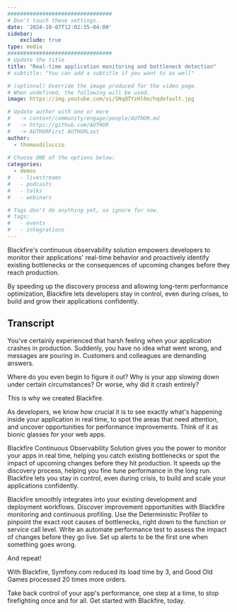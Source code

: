 ```yaml
---
#################################
# Don't touch these settings.
date: '2024-10-07T12:02:35-04:00'
sidebar:
    exclude: true
type: media
#################################
# Update the title
title: "Real-time application monitoring and bottleneck detection"
# subtitle: "You can add a subtitle if you want to as well"

# (optional) Override the image produced for the video page.
# When undefined, the following will be used.
image: https://img.youtube.com/vi/SNqQTYzHl0o/hqdefault.jpg

# Update author with one or more
#   -> content/community/engage/people/AUTHOR.md
#   -> https://github.com/AUTHOR
#   -> AUTHORFirst AUTHORLast
author:
  - thomasdiluccio
  
# Choose ONE of the options below:
categories:
  - demos
#   - livestreams
#   - podcasts
#   - talks
#   - webinars

# Tags don't do anything yet, so ignore for now.
# tags:
#   - events
#   - integrations
---
```


Blackfire's continuous observability solution empowers developers to monitor their applications' real-time behavior and proactively identify existing bottlenecks or the consequences of upcoming changes before they reach production.

By speeding up the discovery process and allowing long-term performance optimization, Blackfire lets developers stay in control, even during crises, to build and grow their applications confidently.

## Transcript

You've certainly experienced that harsh feeling when your application crashes in production.
Suddenly, you have no idea what went wrong, and messages are pouring in.
Customers and colleagues are demanding answers.

Where do you even begin to figure it out?
Why is your app slowing down under certain circumstances?
Or worse, why did it crash entirely?

This is why we created Blackfire.

As developers, we know how crucial it is to see exactly what's happening inside your application in real time, to spot the areas that need attention, and uncover opportunities for performance improvements.
Think of it as bionic glasses for your web apps.

Blackfire Continuous Observability Solution gives you the power to monitor your apps in real time, helping you catch existing bottlenecks or spot the impact of upcoming changes before they hit production.
It speeds up the discovery process, helping you fine tune performance in the long run.
Blackfire lets you stay in control, even during crisis, to build and scale your applications confidently.

Blackfire smoothly integrates into your existing development and deployment workflows.
Discover improvement opportunities with Blackfire monitoring and continuous profiling.
Use the Deterministic Profiler to pinpoint the exact root causes of bottlenecks, right down to the function or service call level.
Write an automate performance test to assess the impact of changes before they go live.
Set up alerts to be the first one when something goes wrong.

And repeat!

With Blackfire, Symfony.com reduced its load time by 3, and Good Old Games processed 20 times more orders.

Take back control of your app's performance, one step at a time, to stop firefighting once and for all.
Get started with Blackfire, today.
